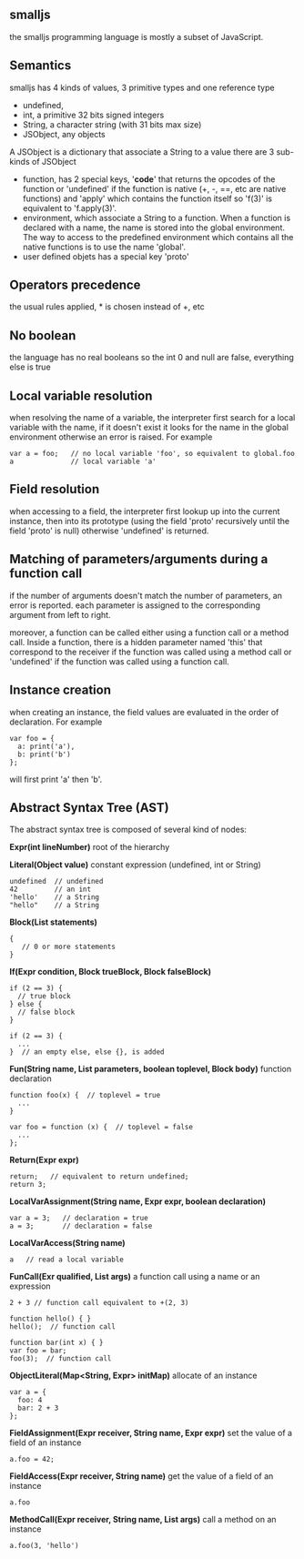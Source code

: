 smalljs
---

the smalljs programming language is mostly a subset of JavaScript.


Semantics
---

smalljs has 4 kinds of values, 3 primitive types and one reference type
- undefined, 
- int, a primitive 32 bits signed integers
- String, a character string (with 31 bits max size)
- JSObject, any objects

A JSObject is a dictionary that associate a String to a value
there are 3 sub-kinds of JSObject
- function,
  has 2 special keys, '__code__' that returns the opcodes of the function or 'undefined' if the function is native (+, -, ==, etc are native functions) and 'apply' which contains the function itself so 'f(3)' is equivalent to 'f.apply(3)'.
- environment,
  which associate a String to a function.
  When a function is declared with a name, the name is stored into the global environment.
  The way to access to the predefined environment which contains all the native functions is to use the name 'global'.
- user defined objets
  has a special key 'proto'

Operators precedence
--
the usual rules applied, * is chosen instead of +, etc

No boolean
--
the language has no real booleans so the int 0 and null are false, everything else is true

Local variable resolution
--
when resolving the name of a variable, the interpreter first search for a local variable with the name, if it doesn't exist it looks for the name in the global environment otherwise an error is raised.
For example
```
var a = foo;   // no local variable 'foo', so equivalent to global.foo
a              // local variable 'a'
```

Field resolution
--
when accessing to a field, the interpreter first lookup up into the current instance, then into its prototype (using the field 'proto' recursively until the field 'proto' is null) otherwise 'undefined' is returned.

Matching of parameters/arguments during a function call
--
if the number of arguments doesn't match the number of parameters, an error is reported.
each parameter is assigned to the corresponding argument from left to right.

moreover, a function can be called either using a function call or a method call.
Inside a function, there is a hidden parameter named 'this' that correspond to the receiver if the function was called using a method call or 'undefined' if the function was called using a function call.

Instance creation
--
when creating an instance, the field values are evaluated in the order of declaration.
For example
```
var foo = {
  a: print('a'),
  b: print('b')
};
```
will first print 'a' then 'b'. 


Abstract Syntax Tree (AST)
---
The abstract syntax tree is composed of several kind of nodes:

**Expr(int lineNumber)**
root of the hierarchy

**Literal(Object value)**
constant expression (undefined, int or String)
```
undefined  // undefined
42         // an int
'hello'    // a String
"hello"    // a String
```

**Block(List<Expr> statements)**
```
{
   // 0 or more statements
}
```

**If(Expr condition, Block trueBlock, Block falseBlock)**
```
if (2 == 3) {
  // true block
} else {
  // false block
}

if (2 == 3) {
  ...
}  // an empty else, else {}, is added
```

**Fun(String name, List<String> parameters, boolean toplevel, Block body)**
function declaration
```
function foo(x) {  // toplevel = true
  ...
}

var foo = function (x) {  // toplevel = false
  ...
};
```

**Return(Expr expr)**
```
return;   // equivalent to return undefined;
return 3;
```

**LocalVarAssignment(String name, Expr expr, boolean declaration)**
```
var a = 3;   // declaration = true
a = 3;       // declaration = false
```

**LocalVarAccess(String name)**
```
a   // read a local variable
```

**FunCall(Exr qualified, List<Expr> args)**
a function call using a name or an expression
```
2 + 3 // function call equivalent to +(2, 3)

function hello() { }
hello();  // function call

function bar(int x) { }
var foo = bar;
foo(3);  // function call
```

**ObjectLiteral(Map<String, Expr> initMap)**
allocate of an instance
```
var a = {
  foo: 4
  bar: 2 + 3
};
```

**FieldAssignment(Expr receiver, String name, Expr expr)**
set the value of a field of an instance
```
a.foo = 42;
```

**FieldAccess(Expr receiver, String name)**
get the value of a field of an instance
```
a.foo
```

**MethodCall(Expr receiver, String name, List<Expr> args)**
call a method on an instance
```
a.foo(3, 'hello')
```

